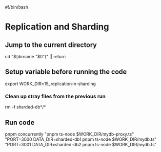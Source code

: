 #!/bin/bash

# Replication and Sharding

## Jump to the current directory

cd "$(dirname "$0")" || return

## Setup variable before running the code

export WORK_DIR=15_replication-n-sharding

### Clean up stray files from the previous run

rm -f sharded-db*/*

## Run code

pnpm concurrently "pnpm ts-node $WORK_DIR/mydb-proxy.ts"\
  "PORT=3000 DATA_DIR=sharded-db1 pnpm ts-node $WORK_DIR/mydb.ts"\
  "PORT=3001 DATA_DIR=sharded-db2 pnpm ts-node $WORK_DIR/mydb.ts"
